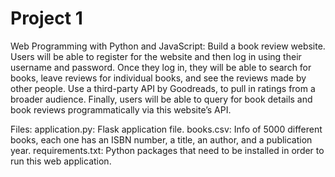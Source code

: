 # Project 1

Web Programming with Python and JavaScript:
Build a book review website. Users will be able to register for the website and then log in using their username and password. Once they log in, they will be able to search for books, leave reviews for individual books, and see the reviews made by other people. Use a third-party API by Goodreads, to pull in ratings from a broader audience. Finally, users will be able to query for book details and book reviews programmatically via this website’s API.

Files:
application.py: Flask application file.
books.csv: Info of 5000 different books, each one has an ISBN number, a title, an author, and a publication year. 
requirements.txt: Python packages that need to be installed in order to run this web application.
